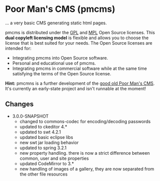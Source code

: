 # Poor Man's CMS (pmcms)

... a very basic CMS generating static html pages.

pmcms is distributed under the [GPL](http://www.gnu.org/licenses/gpl.html) and [MPL](http://www.mozilla.org/MPL/MPL-1.1.html) Open Source licenses. This **dual copyleft licensing model** is flexible and allows you to choose the license that is best suited for your needs. The Open Source licenses are intended for:

* Integrating pmcms into Open Source software.
* Personal and educational use of pmcms.
* Integrating pmcms in commercial software while at the same time satisfying the terms of the Open Source license.

**Hint:** pmcmns is a further development of the [good old Poor Man's CMS](http://poormans.sourceforge.net/). It's currently an
early-state project and isn't runnable at the moment!

## Changes 

* 3.0.0-SNAPSHOT   
  * changed to commons-codec for encoding/decoding passwords
  * updated to ckeditor 4.*
  * updated to swt 4.2.1
  * updated basic eclipse libs
  * new swt jar loading behavior
  * updated to spring 3.2.1
  * new property handling. there is now a strict difference between common, user and site properties
  * updated CodeMirror to 3.*
  * new handling of images of a gallery, they are now separated from the other file resources

